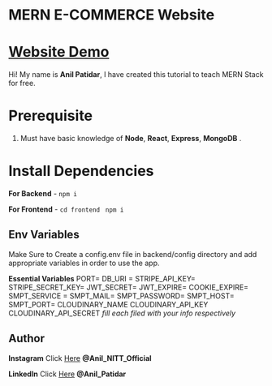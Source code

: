 # MERN E-COMMERCE Website

<h1><a href="https://ecommerce-mern-stack.netlify.app">Website Demo</a>
</h1>


Hi! My name is **Anil Patidar**, I have created this tutorial to teach MERN Stack for free.

# Prerequisite

1.  Must have basic knowledge of **Node**, **React**, **Express**, **MongoDB** .

# Install Dependencies

**For Backend** - `npm i`

**For Frontend** - `cd frontend` ` npm i`

## Env Variables

Make Sure to Create a config.env file in backend/config directory and add appropriate variables in order to use the app.

**Essential Variables**
PORT=
DB_URI =
STRIPE_API_KEY=
STRIPE_SECRET_KEY=
JWT_SECRET=
JWT_EXPIRE=
COOKIE_EXPIRE=
SMPT_SERVICE =
SMPT_MAIL=
SMPT_PASSWORD=
SMPT_HOST=
SMPT_PORT=
CLOUDINARY_NAME
CLOUDINARY_API_KEY
CLOUDINARY_API_SECRET
_fill each filed with your info respectively_

## Author

**Instagram** Click [Here](https://www.instagram.com/anil_NITT_OFFICIAl) **@Anil_NITT_Official**

**LinkedIn** Click [Here](https://www.linkedin.com/in/anil-patidar) **@Anil_Patidar**
